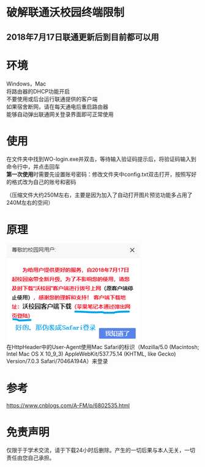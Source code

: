 # 破解联通沃校园终端限制
##  2018年7月17日联通更新后到目前都可以用
# 环境
Windows，Mac  
将路由器的DHCP功能开启  
不要使用或后台运行联通提供的客户端  
如果宿舍断网，请在每天通电后重启路由器  
能够自动弹出联通网关登录界面即可正常使用
# 使用
在文件夹中找到WO-login.exe并双击，等待输入验证码提示后，将验证码输入到命令行中，并点击回车  
**第一次使用**时需要先设置账号密码：修改文件夹中config.txt双击打开，按照写好的格式改为自己的账号和密码  

（压缩文件大约250M左右，主要是因为加入了自动打开图片预览功能多占用了240M左右的空间）
# 原理
![联通网关](https://github.com/AmuroPeng/WO-login/blob/master/img/wo.png)  
在HttpHeader中的User-Agent使用Mac Safari的标识（Mozilla/5.0 (Macintosh; Intel Mac OS X 10_9_3) AppleWebKit/537.75.14 (KHTML, like Gecko) Version/7.0.3 Safari/7046A194A）来登录
# 参考
https://www.cnblogs.com/A-FM/p/6802535.html
# 免责声明
仅限于于学术交流，请于下载24小时后删除。产生的一切后果与本人无关，一切责任由您自己承担。